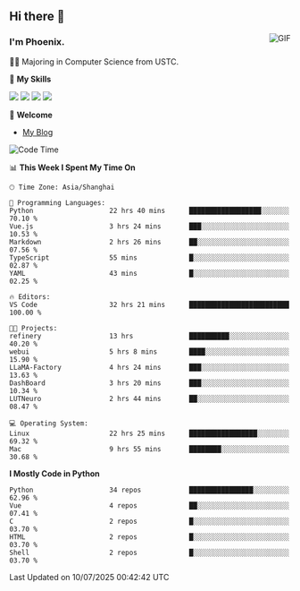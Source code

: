 ## Hi there 👋
<img align="right" alt="GIF" src="https://raw.githubusercontent.com/JoeyBling/JoeyBling/master/pic/pusheencode.gif" />

### I'm Phoenix.

👨‍🎓 Majoring in Computer Science from USTC.

🌟 **My Skills**

![](https://img.shields.io/badge/-Python-3e74a2?style=flat-square&logo=Python&logoColor=fff)
![](https://img.shields.io/badge/-C++-9f62a5?style=flat&logo=cplusplus&logoColor=white)
![](https://img.shields.io/badge/-Linux-185886?style=flat-square&logo=Linux&logoColor=fff)
![](https://img.shields.io/badge/-Rust-ff4136?style=flat-square&logo=Rust&logoColor=fff)

💬 **Welcome**

- [My Blog](https://ysy-phoenix.github.io/)

<!--START_SECTION:waka-->
![Code Time](http://img.shields.io/badge/Code%20Time-1%2C697%20hrs%2043%20mins-blue)

📊 **This Week I Spent My Time On** 

```text
🕑︎ Time Zone: Asia/Shanghai

💬 Programming Languages: 
Python                   22 hrs 40 mins      ██████████████████░░░░░░░   70.10 % 
Vue.js                   3 hrs 24 mins       ███░░░░░░░░░░░░░░░░░░░░░░   10.53 % 
Markdown                 2 hrs 26 mins       ██░░░░░░░░░░░░░░░░░░░░░░░   07.56 % 
TypeScript               55 mins             █░░░░░░░░░░░░░░░░░░░░░░░░   02.87 % 
YAML                     43 mins             █░░░░░░░░░░░░░░░░░░░░░░░░   02.25 % 

🔥 Editors: 
VS Code                  32 hrs 21 mins      █████████████████████████   100.00 % 

🐱‍💻 Projects: 
refinery                 13 hrs              ██████████░░░░░░░░░░░░░░░   40.20 % 
webui                    5 hrs 8 mins        ████░░░░░░░░░░░░░░░░░░░░░   15.90 % 
LLaMA-Factory            4 hrs 24 mins       ███░░░░░░░░░░░░░░░░░░░░░░   13.63 % 
DashBoard                3 hrs 20 mins       ███░░░░░░░░░░░░░░░░░░░░░░   10.34 % 
LUTNeuro                 2 hrs 44 mins       ██░░░░░░░░░░░░░░░░░░░░░░░   08.47 % 

💻 Operating System: 
Linux                    22 hrs 25 mins      █████████████████░░░░░░░░   69.32 % 
Mac                      9 hrs 55 mins       ████████░░░░░░░░░░░░░░░░░   30.68 % 
```

**I Mostly Code in Python** 

```text
Python                   34 repos            ████████████████░░░░░░░░░   62.96 % 
Vue                      4 repos             ██░░░░░░░░░░░░░░░░░░░░░░░   07.41 % 
C                        2 repos             █░░░░░░░░░░░░░░░░░░░░░░░░   03.70 % 
HTML                     2 repos             █░░░░░░░░░░░░░░░░░░░░░░░░   03.70 % 
Shell                    2 repos             █░░░░░░░░░░░░░░░░░░░░░░░░   03.70 % 
```




 Last Updated on 10/07/2025 00:42:42 UTC
<!--END_SECTION:waka-->

<!--
**ysy-phoenix/ysy-phoenix** is a ✨ _special_ ✨ repository because its `README.md` (this file) appears on your GitHub profile.

Here are some ideas to get you started:

- 🔭 I’m currently working on ...
- 🌱 I’m currently learning ...
- 👯 I’m looking to collaborate on ...
- 🤔 I’m looking for help with ...
- 💬 Ask me about ...
- 📫 How to reach me: ...
- 😄 Pronouns: ...
- ⚡ Fun fact: ...
-->
